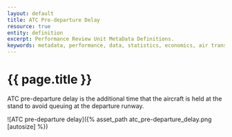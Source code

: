 ```yaml
---
layout: default
title: ATC Pre-departure Delay
resource: true
entity: definition
excerpt: Performance Review Unit MetaData Definitions.
keywords: metadata, performance, data, statistics, economics, air transport, flights, europe, cost efficiency
---
```

# {{ page.title }}

ATC pre-departure delay is the additional time that the aircraft is held at the
stand to avoid queuing at the departure runway.

![ATC pre-departure delay]({% asset_path atc_pre-departure_delay.png [autosize] %})
